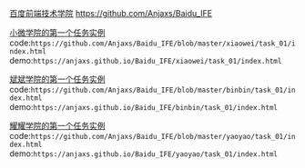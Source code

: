 [百度前端技术学院](http://ife.baidu.com/)
https://github.com/Anjaxs/Baidu_IFE


[小微学院的第一个任务实例](https://anjaxs.github.io/Baidu_IFE/xiaowei/task_01/index.html)
code:`https://github.com/Anjaxs/Baidu_IFE/blob/master/xiaowei/task_01/index.html`
demo:`https://anjaxs.github.io/Baidu_IFE/xiaowei/task_01/index.html`

[斌斌学院的第一个任务实例](https://anjaxs.github.io/Baidu_IFE/binbin/task_01/index.html)
code:`https://github.com/Anjaxs/Baidu_IFE/blob/master/binbin/task_01/index.html`
demo:`https://anjaxs.github.io/Baidu_IFE/binbin/task_01/index.html`

[耀耀学院的第一个任务实例](https://anjaxs.github.io/Baidu_IFE/yaoyao/task_01/index.html)
code:`https://github.com/Anjaxs/Baidu_IFE/blob/master/yaoyao/task_01/index.html`
demo:`https://anjaxs.github.io/Baidu_IFE/yaoyao/task_01/index.html`
